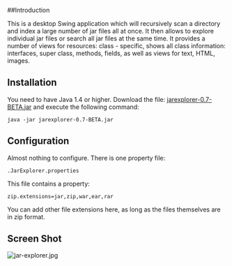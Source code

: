 
##Introduction

This is a  desktop Swing application which will recursively scan a directory and index a large number of jar files
all at once. It then allows to explore individual jar files or search all jar files at the same time.
It provides a number of views for resources: class - specific, shows all class information:
interfaces, super class, methods, fields, as well as views for text, HTML, images.

## Installation

You need to have Java 1.4 or higher.
Download the file: [jarexplorer-0.7-BETA.jar](https://raw.githubusercontent.com/javalite/jar-explorer/master/bin/jarexplorer-0.7-BETA.jar)
and execute the following command:

    java -jar jarexplorer-0.7-BETA.jar

## Configuration

Almost nothing to configure. There is one property file:

    .JarExplorer.properties

This file contains a property:

    zip.extensions=jar,zip,war,ear,rar

You can add other file extensions here, as long as the files themselves are in zip format.

## Screen Shot

![jar-explorer.jpg](https://raw.githubusercontent.com/javalite/jar-explorer/master/bin/jar-explorer.jpg)
